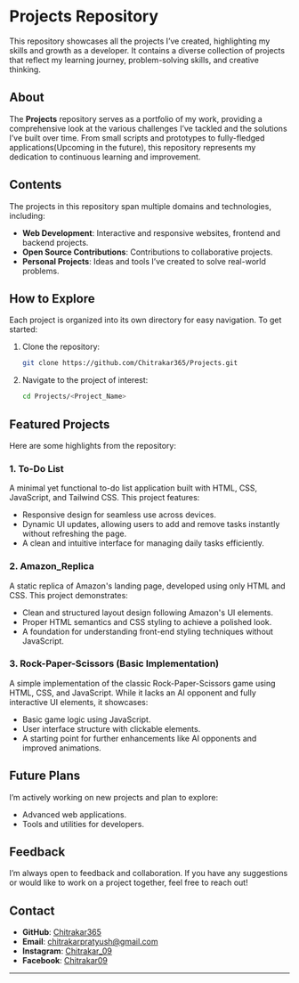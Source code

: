 # Projects Repository  

This repository showcases all the projects I’ve created, highlighting my skills and growth as a developer. It contains a diverse collection of projects that reflect my learning journey, problem-solving skills, and creative thinking.  

## About  

The **Projects** repository serves as a portfolio of my work, providing a comprehensive look at the various challenges I’ve tackled and the solutions I’ve built over time. From small scripts and prototypes to fully-fledged applications(Upcoming in the future), this repository represents my dedication to continuous learning and improvement.  

## Contents  

The projects in this repository span multiple domains and technologies, including:  

- **Web Development**: Interactive and responsive websites, frontend and backend projects.  
- **Open Source Contributions**: Contributions to collaborative projects.  
- **Personal Projects**: Ideas and tools I’ve created to solve real-world problems.  

## How to Explore  

Each project is organized into its own directory for easy navigation. To get started:  

1. Clone the repository:  
   ```bash  
   git clone https://github.com/Chitrakar365/Projects.git  
   ```  

2. Navigate to the project of interest:  
   ```bash  
   cd Projects/<Project_Name>  
   ```  


## Featured Projects  

Here are some highlights from the repository:  

### 1. To-Do List
A minimal yet functional to-do list application built with HTML, CSS, JavaScript, and Tailwind CSS. This project features:
- Responsive design for seamless use across devices.
- Dynamic UI updates, allowing users to add and remove tasks instantly without refreshing the page.
- A clean and intuitive interface for managing daily tasks efficiently.

### 2. Amazon_Replica
A static replica of Amazon's landing page, developed using only HTML and CSS. This project demonstrates:
- Clean and structured layout design following Amazon's UI elements.
- Proper HTML semantics and CSS styling to achieve a polished look.
- A foundation for understanding front-end styling techniques without JavaScript.

### 3. Rock-Paper-Scissors (Basic Implementation)
A simple implementation of the classic Rock-Paper-Scissors game using HTML, CSS, and JavaScript. While it lacks an AI opponent and fully interactive UI elements, it showcases:
- Basic game logic using JavaScript.
- User interface structure with clickable elements.
- A starting point for further enhancements like AI opponents and improved animations.
  

## Future Plans  

I’m actively working on new projects and plan to explore:  
- Advanced web applications. 
- Tools and utilities for developers.  

## Feedback  

I’m always open to feedback and collaboration. If you have any suggestions or would like to work on a project together, feel free to reach out!  

## Contact  

- **GitHub**: [Chitrakar365](https://github.com/Chitrakar365)  
- **Email**: [chitrakarpratyush@gmail.com](chitrakarpratyush@gmail.com)
- **Instagram**: [Chitrakar_09](https://www.instagram.com/chitrakar_09/)  
- **Facebook**: [Chitrakar09](https://www.facebook.com/chitrakar09)  

---  
